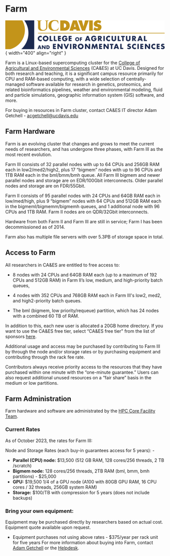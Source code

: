 
# Farm

![CAES unit signature](../assets/UCDavis_CAES_logo_RGB_vector.svg){ width="400" align="right" }



Farm is a Linux-based supercomputing cluster for the [College of Agricultural and Environmental Sciences](https://caes.ucdavis.edu/) (CA&ES) at UC Davis. 
Designed for both research and teaching, it is a significant campus resource primarily for CPU and RAM-based 
computing, with a wide selection of centrally-managed software available for research in genetics, proteomics, and 
related bioinformatics pipelines, weather and environmental modeling, fluid and particle simulations, geographic 
information system (GIS) software, and more. 

For buying in resources in Farm cluster, contact CA&ES IT director Adam 
Getchell - <acgetchell@ucdavis.edu>

## Farm Hardware

Farm is an evolving cluster that changes and grows to meet the current needs of researchers, and has undergone three 
phases, with Farm III as the most recent evolution. 

Farm III consists of 32 parallel nodes with up to 64 CPUs and 
256GB RAM each in low2/med2/high2, plus 17 “bigmem” nodes with up to 96 CPUs and 1TB RAM each in the bml/bmm/bmh 
queue. All Farm III bigmem and newer parallel nodes and storage are on EDR/100Gbit interconnects. Older parallel nodes 
and storage are on FDR/55Gbit. 

Farm II consists of 95 parallel nodes with 24 CPUs and 64GB RAM each in low/med/high, 
plus 9 “bigmem” nodes with 64 CPUs and 512GB RAM each in the bigmeml/bigmemm/bigmemh queues, and 1 additional node 
with 96 CPUs and 1TB RAM. Farm II nodes are on QDR/32Gbit interconnects. 

Hardware from both Farm II and Farm III are 
still in service; Farm I has been decommissioned as of 2014. 

Farm also has multiple file servers with over 5.3PB of storage space in total.

## Access to Farm

All researchers in CA&ES are entitled to free access to:

  -  8 nodes with 24 CPUs and 64GB RAM each (up to a maximum of 192 CPUs and 512GB RAM) in Farm II’s low, medium, and high-priority batch queues, 
  
  -  4 nodes with 352 CPUs and 768GB RAM each 
in Farm III's low2, med2, and high2-priority batch queues. 

- The bml (bigmem, low priority/requeue) partition, which has 
24 nodes with a combined 60 TB of RAM. 

In addition to this, each new user is allocated a 20GB home directory. If you 
want to use the CA&ES free tier, select “CA&ES free tier" from the list of sponsors [here](https://hippo.ucdavis.edu/Farm/myaccount). 

Additional usage and access 
may be purchased by contributing to Farm III by through the node and/or storage rates or by purchasing equipment and 
contributing through the rack fee rate. 

Contributors always receive priority access to the resources that they have 
purchased within one minute with the “one-minute guarantee.” Users can also request additional unused resources on a 
“fair share” basis in the medium or low partitions.

## Farm Administration

Farm hardware and software are administrated by the [HPC Core Facility Team](https://hpc.ucdavis.edu/people).

### Current Rates

As of October 2023, the rates for Farm III: 

Node and Storage Rates (each buy-in guarantees access for 5 years): -

- **Parallel (CPU) node:** $13,500 (512 GB RAM, 128 cores/256 threads, 2 TB /scratch) 
- **Bigmem node:** 128 cores/256 threads, 
2TB RAM (bml, bmm, bmh partitions) - $25,000 
- **GPU:** $19,500 1/4 of a GPU node (A100 with 80GB GPU RAM, 16 CPU cores / 
32 threads, 256GB system RAM) 
- **Storage:** $100/TB with compression for 5 years (does not include backups)

### Bring your own equipment:

Equipment may be purchased directly by researchers based on actual cost. Equipment quote available upon request. 

- Equipment purchases not using above rates - $375/year per rack unit for five years For more information about buying 
into Farm, contact [Adam Getchell](acgetchell@ucdavis.edu) or the [Helpdesk](hpc-help@ucdavis.edu).
